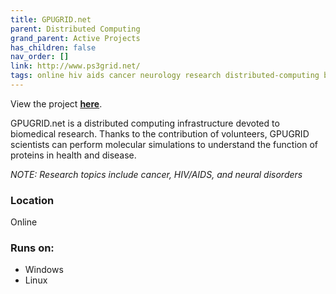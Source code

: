 ```yaml
---
title: GPUGRID.net
parent: Distributed Computing
grand_parent: Active Projects
has_children: false
nav_order: []
link: http://www.ps3grid.net/
tags: online hiv aids cancer neurology research distributed-computing biomedical biology medical medicine simulations science
---
```


View the project [**here**](http://www.ps3grid.net/).

GPUGRID.net is a distributed computing infrastructure devoted to biomedical research. Thanks to the contribution of volunteers, GPUGRID scientists can perform molecular simulations to understand the function of proteins in health and disease.

*NOTE: Research topics include cancer, HIV/AIDS, and neural disorders*

### Location
Online

### Runs on:
- Windows
- Linux
